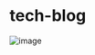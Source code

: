# tech-blog
![image](https://user-images.githubusercontent.com/104675479/194800435-dcb19928-fe1d-4316-a560-4a4abcf06ca7.png)
